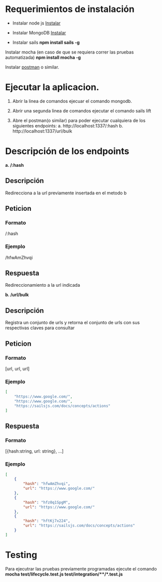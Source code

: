 # Requerimientos de instalación

+ Instalar node js [Instalar](https://nodejs.org/en/download/)

+ Instalar MongoDB [Instalar](https://www.mongodb.com/download-center?jmp=tutorials#community)

+ Instalar sails **npm install sails -g**

Instalar mocha (en caso de que se requiera correr las pruebas automatizada) **npm install mocha -g**

Instalar [postman](https://www.getpostman.com/docs/v6/postman/launching_postman/installation_and_updates) o similar.

# Ejecutar la aplicacion.

1. Abrir la linea de comandos ejecuar el comando mongodb.

2. Abrir una segunda linea de comandos ejecutar el comando sails lift

3. Abre el postman(o similar) para poder ejecutar cualquiera de los siguientes endpoints:
a. http://localhost:1337/:hash
b. http://localhost:1337/url/bulk

# Descripción de los endpoints

**a. /:hash**
## Descripción
Redirecciona a la url previamente insertada en el metodo b
## Peticion 
### Formato
/:hash
### Ejemplo
/hfwAmZhvqi
## Respuesta
Redireccionamiento a la url indicada


**b. /url/bulk**

## Descripción
Registra un conjunto de urls y retorna el conjunto de urls con sus respectivas claves para consultar
## Peticion
### Formato
[url, url, url]
### Ejemplo

```json
[
	"https://www.google.com/",
	"https://www.google.com/", 
	"https://sailsjs.com/docs/concepts/actions"
]
```

## Respuesta

### Formato
[{hash:string, url: string}, ...]
### Ejemplo 
```json
[
    {
        "hash": "hfwAmZhvqi",
        "url": "https://www.google.com/"
    },
    {
        "hash": "hfz0q1SpgM",
        "url": "https://www.google.com/"
    },
    {
        "hash": "hftKj7x224",
        "url": "https://sailsjs.com/docs/concepts/actions"
    }
]
```

# Testing
Para ejecutrar las pruebas previamente programadas ejecute el comando **mocha test/lifecycle.test.js test/integration/\*\*/*.test.js**